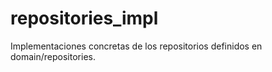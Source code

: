 # repositories_impl
Implementaciones concretas de los repositorios definidos en domain/repositories.
